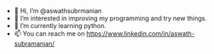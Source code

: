 - 👋 Hi, I’m @aswathsubrmanian
- 👀 I’m interested in improving my programming and try new things.
- 🌱 I’m currently learning python.
- 📫 You can reach me on https://www.linkedin.com/in/aswath-subramanian/

<!---
aswathsubrmanian/aswathsubrmanian is a ✨ special ✨ repository because its `README.md` (this file) appears on your GitHub profile.
You can click the Preview link to take a look at your changes.
--->
